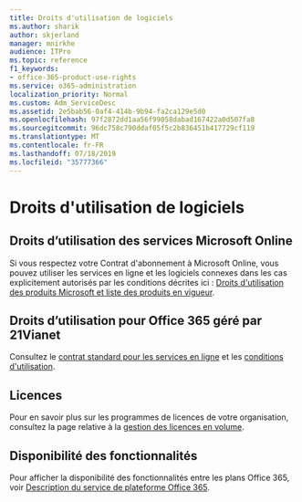 ```yaml
---
title: Droits d'utilisation de logiciels
ms.author: sharik
author: skjerland
manager: mnirkhe
audience: ITPro
ms.topic: reference
f1_keywords:
- office-365-product-use-rights
ms.service: o365-administration
localization_priority: Normal
ms.custom: Adm_ServiceDesc
ms.assetid: 2e5bab56-0af4-414b-9b94-fa2ca129e5d0
ms.openlocfilehash: 97f2872dd1aa56f99058dabad167422a0d507fa8
ms.sourcegitcommit: 96dc758c790ddaf05f5c2b836451b417729cf119
ms.translationtype: MT
ms.contentlocale: fr-FR
ms.lasthandoff: 07/18/2019
ms.locfileid: "35777366"
---
```

# <a name="product-use-rights"></a>Droits d'utilisation de logiciels

## <a name="microsoft-online-services-use-rights"></a>Droits d’utilisation des services Microsoft Online

Si vous respectez votre Contrat d'abonnement à Microsoft Online, vous pouvez utiliser les services en ligne et les logiciels connexes dans les cas explicitement autorisés par les conditions décrites ici : [Droits d'utilisation des produits Microsoft et liste des produits en vigueur](http://www.microsoftvolumelicensing.com/DocumentSearch.aspx?Mode=3&DocumentTypeId=37&ShowArchived=true).
  
## <a name="office-365-operated-by-21vianet-use-rights"></a>Droits d’utilisation pour Office 365 géré par 21Vianet

Consultez le [contrat standard pour les services en ligne](http://www.21vbluecloud.com/office365/O365-AgreeWebDir/) et les [conditions d'utilisation](http://www.21vbluecloud.com/office365/O365-TOU/).
  
## <a name="licensing"></a>Licences

Pour en savoir plus sur les programmes de licences de votre organisation, consultez la page relative à la [gestion des licences en volume](https://go.microsoft.com/fwlink/?LinkId=393693).
  
## <a name="feature-availability"></a>Disponibilité des fonctionnalités

Pour afficher la disponibilité des fonctionnalités entre les plans Office 365, voir [Description du service de plateforme Office 365](https://technet.microsoft.com/en-us/library/office-365-platform-service-description.aspx).
  

